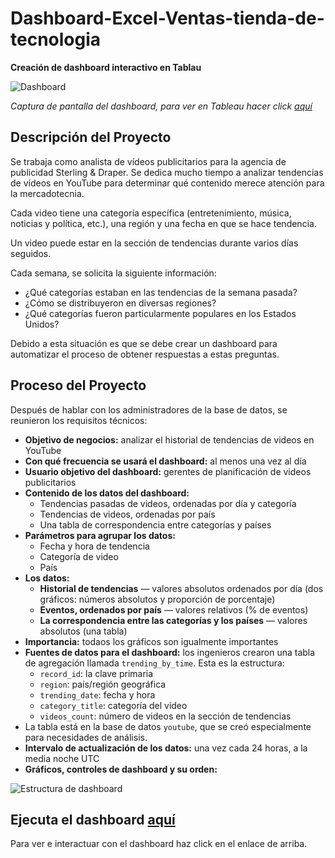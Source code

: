 # Dashboard-Excel-Ventas-tienda-de-tecnologia
__Creación de dashboard interactivo en Tablau__

<image src="https://github.com/BastianLQ/Dashboard-trends-YouTube/blob/main/Dashboard.jpg" alt="Dashboard">

_Captura de pantalla del dashboard, para ver en Tableau hacer click [aquí](https://public.tableau.com/app/profile/basti.n.l.pez/viz/TendenciasenYoutube/TendenciasenYouTube)_

## Descripción del Proyecto
Se trabaja como analista de vídeos publicitarios para la agencia de publicidad Sterling & Draper. Se dedica mucho tiempo a analizar tendencias de vídeos en YouTube para determinar qué contenido merece atención para la mercadotecnia.

Cada video tiene una categoría específica (entretenimiento, música, noticias y política, etc.), una región y una fecha en que se hace tendencia.

Un video puede estar en la sección de tendencias durante varios días seguidos.

Cada semana, se solicita la siguiente información:

- ¿Qué categorías estaban en las tendencias de la semana pasada?
- ¿Cómo se distribuyeron en diversas regiones?
- ¿Qué categorías fueron particularmente populares en los Estados Unidos?
  
Debido a esta situación es que se debe crear un dashboard para automatizar el proceso de obtener respuestas a estas preguntas.

## Proceso del Proyecto
Después de hablar con los administradores de la base de datos, se reunieron los requisitos técnicos:

- __Objetivo de negocios:__ analizar el historial de tendencias de videos en YouTube
- __Con qué frecuencia se usará el dashboard:__ al menos una vez al día
- __Usuario objetivo del dashboard:__ gerentes de planificación de videos publicitarios
- __Contenido de los datos del dashboard:__
  - Tendencias pasadas de videos, ordenadas por día y categoría
  - Tendencias de videos, ordenadas por país
  - Una tabla de correspondencia entre categorías y países
- __Parámetros para agrupar los datos:__
  - Fecha y hora de tendencia
  - Categoría de video
  - País
- __Los datos:__
  - __Historial de tendencias__ — valores absolutos ordenados por día (dos gráficos: números absolutos y proporción de porcentaje)
  - __Eventos, ordenados por país__ — valores relativos (% de eventos)
  - __La correspondencia entre las categorías y los países__ — valores absolutos (una tabla)
- __Importancia:__ todaos los gráficos son igualmente importantes
- __Fuentes de datos para el dashboard:__ los ingenieros crearon una tabla de agregación llamada `trending_by_time`. Esta es la estructura:
  - `record_id`: la clave primaria
  - `region`: país/región geográfica
  - `trending_date`: fecha y hora
  - `category_title`: categoría del video
  - `videos_count`: número de videos en la sección de tendencias
- La tabla está en la base de datos `youtube`, que se creó especialmente para necesidades de análisis.
- __Intervalo de actualización de los datos:__ una vez cada 24 horas, a la media noche UTC
- __Gráficos, controles de dashboard y su orden:__
<image src="https://github.com/BastianLQ/Dashboard-trends-YouTube/blob/main/plan.png" alt="Estructura de dashboard">

## Ejecuta el dashboard [aquí](https://public.tableau.com/app/profile/basti.n.l.pez/viz/TendenciasenYoutube/TendenciasenYouTube)
Para ver e interactuar con el dashboard haz click en el enlace de arriba.
